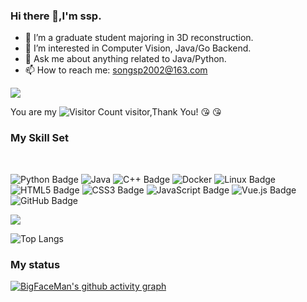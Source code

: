 ### Hi there 👋,I'm ssp.

- 🔭 I’m a graduate student majoring in 3D reconstruction.
- 👀 I’m interested in Computer Vision, Java/Go Backend.
- 💬 Ask me about anything related to Java/Python.
- 📫 How to reach me: songsp2002@163.com

![](https://github-readme-stats.vercel.app/api?username=BigFaceMan&show_icons=true&theme=transparent)

You are my ![Visitor Count](https://profile-counter.glitch.me/BigFaceMan/count.svg) visitor,Thank You! :kissing_heart: :kissing_heart:

### My Skill Set
  <!-- for beauty 留个空行好看点 -->
  <div>&nbsp;</div>
<div >
  
  <!--  skill badge 技能徽章 -->
![Python Badge](https://img.shields.io/badge/Python-3776AB?logo=python&logoColor=fff&style=flat)
![Java](https://img.shields.io/badge/-Java-ab7221?style=flat-square&logo=Java&logoColor=fff)
![C++ Badge](https://img.shields.io/badge/C%2B%2B-00599C?logo=cplusplus&logoColor=fff&style=flat)
![Docker](https://img.shields.io/badge/-Docker-2496ED?style=flat-square&logo=Docker&logoColor=fff)
![Linux Badge](https://img.shields.io/badge/Linux-FCC624?logo=linux&logoColor=000&style=flat)
![HTML5 Badge](https://img.shields.io/badge/HTML5-E34F26?logo=html5&logoColor=fff&style=flat)
![CSS3 Badge](https://img.shields.io/badge/CSS3-1572B6?logo=css3&logoColor=fff&style=flat)
![JavaScript Badge](https://img.shields.io/badge/JavaScript-F7DF1E?logo=javascript&logoColor=000&style=flat)
![Vue.js Badge](https://img.shields.io/badge/Vue.js-4FC08D?logo=vuedotjs&logoColor=fff&style=flat)
![GitHub Badge](https://img.shields.io/badge/GitHub-181717?logo=github&logoColor=fff&style=flat)
  
</div>

![](https://github-readme-activity-graph.cyclic.app/graph?username=BigFaceMan&theme=dracula)

![Top Langs](https://github-readme-stats.vercel.app/api/top-langs/?username=BigFaceMan&layout=compact&theme=tokyonight)

### My status 
[![BigFaceMan's github activity graph](https://github-readme-activity-graph.vercel.app/graph?username=BigFaceMan&theme=dracula)](https://github.com/ashutosh00710/github-readme-activity-graph)


